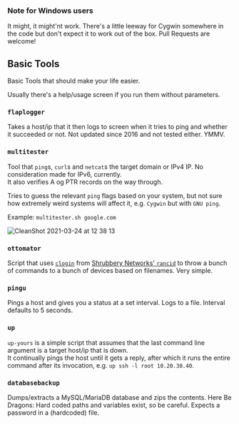 ### Note for Windows users
It might, it might'nt work. There's a little leeway for Cygwin somewhere in the code but don't expect it to work out of the box. Pull Requests are welcome!

## Basic Tools
 Basic Tools that should make your life easier. 

 Usually there's a help/usage screen if you run them without parameters.

### `flaplogger`
 Takes a host/ip that it then logs to screen when it tries to ping and whether it succeeded or not. Not updated since 2016 and not tested either. YMMV.

### `multitester`
 Tool that `ping`s, `curl`s and `netcat`s the target domain or IPv4 IP. No consideration made for IPv6, currently.  
 It also verifies A og PTR records on the way through.  
 
 Tries to guess the relevant `ping` flags based on your system, but not sure how extremely weird systems will affect it, e.g. `Cygwin` but with `GNU ping`.  
 
 Example: `multitester.sh google.com`
 
![CleanShot 2021-03-24 at 12 38 13](https://user-images.githubusercontent.com/657507/112304692-129e0780-8c9e-11eb-8c50-8f15c77219d2.png)

### `ottomator`
 Script that uses [`clogin`](https://www.systutorials.com/docs/linux/man/1-clogin/) from [Shrubbery Networks' `rancid`](https://www.shrubbery.net/rancid/) to throw a bunch of commands to a bunch of devices based on filenames. Very simple. 

### `pingu`
 Pings a host and gives you a status at a set interval. Logs to a file. Interval defaults to 5 seconds.

### `up`
 `up-yours` is a simple script that assumes that the last command line argument is a target host/ip that is down.  
 It continually pings the host until it gets a reply, after which it runs the entire command after its invocation, e.g. `up ssh -l root 10.20.30.40`. 

### `databasebackup`
 Dumps/extracts a MySQL/MariaDB database and zips the contents. Here Be Dragons: Hard coded paths and variables exist, so be careful.
 Expects a password in a (hardcoded) file. 